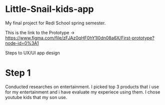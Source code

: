 # Little-Snail-kids-app
My final project for Redi School spring semester.

This is the link to the Prototype ->  https://www.figma.com/file/zFJAz0qHF0hY1I0dn08a6X/First-prototype?node-id=0%3A1


Steps to UX/UI app design

# Step 1
Conducted researches on entertainment. I picked top 3 products that i use for my entertainment and i have evaluate my experiece using them. 
I chose youtube kids that my son use. 

